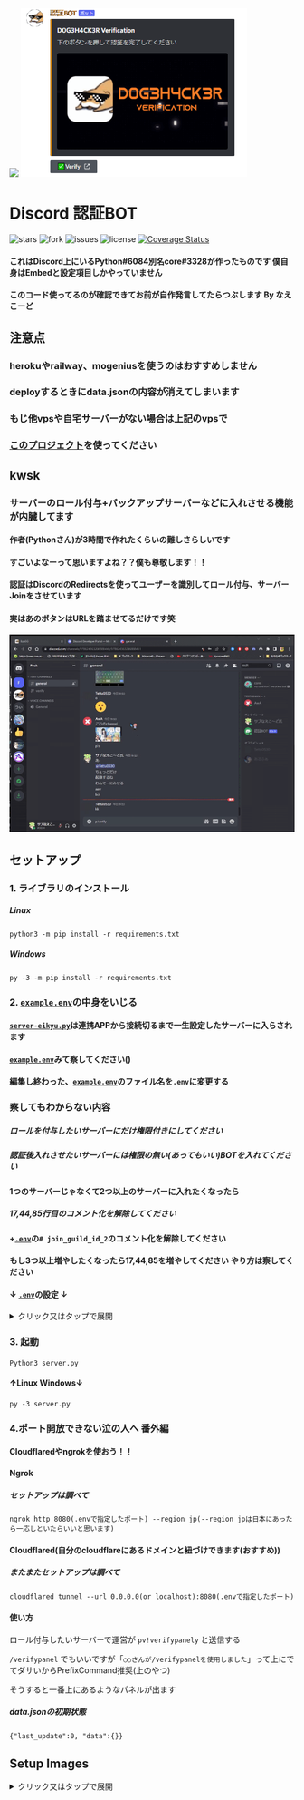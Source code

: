 <p float="left">
  <img src="https://github.com/ezz-gg/Verify_Bot/blob/images/d0g3h4ck3r-Verification.gif" width="600" />
  <img src="https://github.com/ezz-gg/Verify_Bot/blob/images/verify.png" width="400" />
</p>

# Discord 認証BOT

![stars](https://img.shields.io/github/stars/ezz-gg/Verify_Bot) ![fork](	https://img.shields.io/github/forks/ezz-gg/Verify_Bot) ![issues](https://img.shields.io/github/issues/ezz-gg/Verify_Bot) ![license](https://img.shields.io/github/license/ezz-gg/Verify_Bot) [![Coverage Status](https://coveralls.io/repos/github/ezz-gg/Verify_Bot/badge.svg?branch=main)](https://coveralls.io/github/ezz-gg/Verify_Bot?branch=main)

#### これはDiscord上にいるPython#6084別名core#3328が作ったものです 僕自身はEmbedと設定項目しかやっていません

#### このコード使ってるのが確認できてお前が自作発言してたらつぶします By なえこーど

## 注意点
### herokuやrailway、mogeniusを使うのはおすすめしません
### deployするときにdata.jsonの内容が消えてしまいます
### もじ他vpsや自宅サーバーがない場合は上記のvpsで
### [このプロジェクト](https://github.com/ezz-gg/gdrive-api-verify)を使ってください

## kwsk

### サーバーのロール付与+バックアップサーバーなどに入れさせる機能が内臓してます
#### 作者(Pythonさん)が3時間で作れたくらいの難しさらしいです
#### すごいよなーって思いますよね？？僕も尊敬します！！
#### 認証はDiscordのRedirectsを使ってユーザーを識別してロール付与、サーバーJoinをさせています
#### 実はあのボタンはURLを踏ませてるだけです笑

![](https://github.com/ezz-gg/Verify_Bot/blob/images/verify_sample-beta.gif)


## セットアップ

### 1. ライブラリのインストール

##### Linux

```python3 -m pip install -r requirements.txt```

##### Windows

```py -3 -m pip install -r requirements.txt```


### 2. [```example.env```](https://github.com/ezz-gg/Verify_Bot/blob/main/example.env)の中身をいじる

#### [```server-eikyu.py```](https://github.com/ezz-gg/Verify_Bot/blob/main/server-eikyu.py)は連携APPから接続切るまで一生設定したサーバーに入らされます

#### [```example.env```](https://github.com/ezz-gg/Verify_Bot/blob/main/example.env)みて察してください()

#### 編集し終わった、[```example.env```](https://github.com/ezz-gg/Verify_Bot/blob/main/example.env)のファイル名を```.env```に変更する

### 察してもわからない内容

##### ロールを付与したいサーバーにだけ権限付きにしてください

##### 認証後入れさせたいサーバーには権限の無い(あってもいい)BOTを入れてください

#### 1つのサーバーじゃなくて2つ以上のサーバーに入れたくなったら

##### 17,44,85行目のコメント化を解除してください

#### +[```.env```](https://github.com/ezz-gg/Verify_Bot/blob/main/example.env)の```# join_guild_id_2```のコメント化を解除してください

#### もし3つ以上増やしたくなったら17,44,85を増やしてください やり方は察してください

#### ↓ [```.env```](https://github.com/ezz-gg/Verify_Bot/blob/main/example.env)の設定 ↓

<details>
<summary>クリック又はタップで展開</summary>
<pre>
<code>
token= #BOTトークン
client_id= #BOTのクライアントID
client_secret= #BOTのクライアントシークレット
url="" #URL Generatorでidentifyとguilds.joinを指定して作られたURLを貼る
role_id= #認証後の付与するロールのID
guild_id= #認証する場所のサーバーID
join_guild_id_1= #新しく入らされるサーバーのID1
join_guild_id_2= #新しく入らされるサーバーのID2
redirect_uri= #これはアカウントにアクセス与えた後の転送先 Pyをホストしているやつに向かせる Discord Dev Redirectで http://DomainOrIP:指定したPort/after に設定する
redirect_to=http://discord.com/channels/@me #redirect_uriのあと「認証成功したよ」とか表示させればいいページ
site_port=8080 #リクエスト結果表示ページのポート(Disord Devのリダイレクトに設定したポート)
embed_color=0xC27C0E #埋め込みのカラー https://www.htmlcsscolor.com/ からRGBを入力し http://ezz.gg/wp-content/uploads/iro.png のようにColor Infoのすぐ下に"#FF0000 (or 0xFF0000)"があるから(orの右の文字列をここに書く
embed_title=D0G3H4CK3R Verification #埋め込みのタイトル
embed_image_url=http://ezz.gg/wp-content/uploads/d0g3h4ck3r-Verification.gif #埋め込みする画像orGif
embed_description=下のボタンを押して認証を完了してください #埋め込みの説明
button_name=✅Verify #認証ボタンの名前
bot_prefix=pv!
</code>
</pre>
</details>


### 3. 起動

```Python3 server.py```

#### ↑Linux Windows↓

```py -3 server.py```

### 4.ポート開放できない泣の人へ 番外編

#### Cloudflaredやngrokを使おう！！

#### Ngrok

##### セットアップは調べて

```ngrok http 8080(.envで指定したポート) --region jp(--region jpは日本にあったら一応しといたらいいと思います)```

#### Cloudflared(自分のcloudflareにあるドメインと紐づけできます(おすすめ))

##### またまたセットアップは調べて

```cloudflared tunnel --url 0.0.0.0(or localhost):8080(.envで指定したポート)```

#### 使い方

ロール付与したいサーバーで運営が ```pv!verifypanely``` と送信する

```/verifypanel``` でもいいですが「```○○さんが/verifypanelを使用しました```」って上にでてダサいからPrefixCommand推奨(上のやつ)

そうすると一番上にあるようなパネルが出ます

##### data.jsonの初期状態

```{"last_update":0, "data":{}}```

## Setup Images

<details>
<summary>クリック又はタップで展開</summary>
<pre>
<p float="left">
  <img src="https://github.com/ezz-gg/Verify_Bot/blob/images/Verify_BOT_SETUP_1.png" width="300" />
  <img src="https://github.com/ezz-gg/Verify_Bot/blob/images/Verify_BOT_SETUP_2.png" width="300" />
  <img src="https://github.com/ezz-gg/Verify_Bot/blob/images/Verify_BOT_SETUP_3.png" width="600" />
  <img src="https://github.com/ezz-gg/Verify_Bot/blob/images/Verify_BOT_SETUP_4.png" width="400" />
  <img src="https://github.com/ezz-gg/Verify_Bot/blob/images/Verify_BOT_SETUP_5.png" width="400" />
  <img src="https://github.com/ezz-gg/Verify_Bot/blob/images/Verify_BOT_SETUP_6.png" width="700" />
  <img src="https://github.com/ezz-gg/Verify_Bot/blob/images/Verify_BOT_SETUP_7.png" width="700" />
  <img src="https://github.com/ezz-gg/Verify_Bot/blob/images/Verify_BOT_SETUP_8.png" width="500" />
</p>
</pre>
</details>
